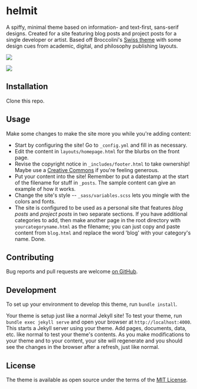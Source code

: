 # helmit

A spiffy, minimal theme based on information- and text-first, sans-serif designs. Created for a site featuring blog posts and project posts for a single developer or artist. Based off Broccolini's [Swiss theme](https://github.com/broccolini/swiss) with some design cues from academic, digital, and philosophy publishing layouts.

![](https://user-images.githubusercontent.com/20846414/53905663-114a0580-4017-11e9-9e3f-74f8550b2b74.png)

![](https://user-images.githubusercontent.com/20846414/53905680-2161e500-4017-11e9-9795-49c2d20c07df.png)

## Installation

Clone this repo.

## Usage

Make some changes to make the site more you while you're adding content:

- Start by configuring the site! Go to `_config.yml` and fill in as necessary.
- Edit the content in `layouts/homepage.html` for the blurbs on the front page.
- Revise the copyright notice in `_includes/footer.html` to take ownership! Maybe use a [Creative Commons](https://creativecommons.org/) if you're feeling generous.
- Put your content into the site! Remember to put a datestamp at the start of the filename for stuff in `_posts`. The sample content can give an example of how it works.
- Change the site's style -- `_sass/variables.scss` lets you mingle with the colors and fonts.
- The site is configured to be used as a personal site that features *blog posts* and *project posts* in two separate sections. If you have additional categories to add, then make another page in the root directory with `yourcategoryname.html` as the filename; you can just copy and paste content from `blog.html` and replace the word 'blog' with your category's name. Done.

## Contributing

Bug reports and pull requests are welcome [on GitHub](https://github.com/matildepark/helmit-jekyll-theme).

## Development

To set up your environment to develop this theme, run `bundle install`.

Your theme is setup just like a normal Jekyll site! To test your theme, run `bundle exec jekyll serve` and open your browser at `http://localhost:4000`. This starts a Jekyll server using your theme. Add pages, documents, data, etc. like normal to test your theme's contents. As you make modifications to your theme and to your content, your site will regenerate and you should see the changes in the browser after a refresh, just like normal.

## License

The theme is available as open source under the terms of the [MIT License](https://opensource.org/licenses/MIT).
